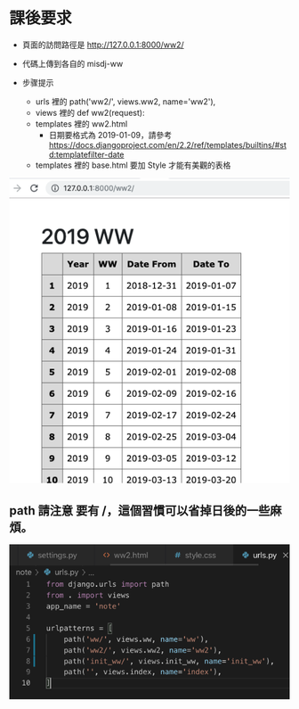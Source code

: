 # 課後要求

- 頁面的訪問路徑是 http://127.0.0.1:8000/ww2/
- 代碼上傳到各自的  misdj-ww
- 步骤提示

  - urls 裡的 path('ww2/', views.ww2, name='ww2'),
  - views 裡的 def ww2(request):
  - templates 裡的 ww2.html
    - 日期要格式為 2019-01-09，請參考  https://docs.djangoproject.com/en/2.2/ref/templates/builtins/#std:templatefilter-date
  - templates 裡的 base.html 要加 Style 才能有美觀的表格

![Step1](img/51v2.png)


## path 請注意 要有 /，這個習慣可以省掉日後的一些麻煩。
![Step1](img/52.png)

